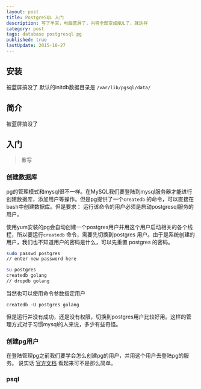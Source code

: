 ```yaml
---
layout: post
title: PostgreSQL 入门
description: 写了半天，电脑蓝屏了，内容全部变成NUL了，就这样
category: post
tags: database postgresql pg
published: true
lastUpdate: 2015-10-27
---
```


## 安装 ##
被蓝屏搞没了
默认的initdb数据目录是 `/var/lib/pgsql/data/`

## 简介 ##
被蓝屏搞没了

## 入门 ##
> 重写

### 创建数据库 ###
pg的管理模式和mysql很不一样。在MySQL我们要登陆到mysql服务器才能进行创建数据库，添加用户等操作。但是pg提供了一个`createdb` 的命令，可以直接在bash中创建数据库。但是要求： 运行该命令的用户必须是启动postgresql服务的用户。

使用yum安装的pg会自动创建一个postgres用户并用这个用户启动相关的各个线程，所以要运行`createdb` 命令，需要先切换到postgres 用户。由于是系统创建的用户，我们也不知道用户的密码是什么，可以先重置 postgres 的密码。

```bash
sudo passwd postgres
// enter new password here

su postgres
createdb golang
// dropdb golang
```
当然也可以使用命令参数指定用户

```
createdb -U postgres golang
```
但是运行并没有成功，还是没有权限，切换到postgres用户比较好用。这样的管理方式对于习惯mysql的人来说，多少有些奇怪。

### 创建pg用户 ###
在登陆管理pg之前我们要学会怎么创建pg的用户，并用这个用户去登陆pg的服务。
说实话 [官方文档](http://www.postgresql.org/docs/9.2/interactive/auth-username-maps.html) 看起来可不是那么简单。

### psql ###
